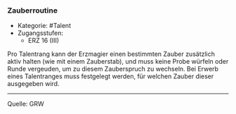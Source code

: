 ### Zauberroutine

- Kategorie: #Talent
- Zugangsstufen:
  - ERZ 16 (III)

Pro Talentrang kann der Erzmagier einen bestimmten Zauber zusätzlich aktiv halten (wie mit einem Zauberstab), und muss keine Probe würfeln oder Runde vergeuden, um zu diesem Zauberspruch zu wechseln. Bei Erwerb eines Talentranges muss festgelegt werden, für welchen Zauber dieser ausgegeben wird.

---

Quelle: GRW
